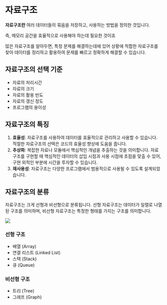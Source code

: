 # 자료구조

**자료구조란** 여러 데이터들의 묶음을 저장하고, 사용하는 방법을 정의한 것입니다.

즉, 메모리 공간을 효율적으로 사용해야 하는데 필요한 것이죠

많은 자료구조를 알아두면, 특정 문제를 해결하는데에 있어 상황에 적합한 자료구조를 찾아 데이터를 정리하고 활용하여 문제를 빠르고 정확하게 해결할 수 있습니다.


## 자료구조의 선택 기준

- 자료의 처리시간
- 자료의 크기
- 자료의 활용 빈도
- 자료의 갱신 정도
- 프로그램의 용이성

## 자료구조의 특징

1. **효율성**: 자료구조를 사용하여 데이터를 효율적으로 관리하고 사용할 수 있습니다. 적절한 자료구조의 선택은 코드의 효율성 향상에 도움을 줍니다.
2. **추상화**: 복잡한 자료나 모듈에서 핵심적인 개념을 추출하는 것을 의미합니다. 자료구조를 구현할 때 핵심적인 데이터의 삽입 시점과 사용 시점에 초점을 맞출 수 있어, 구현 외적인 부분에 시간을 투자할 수 있습니다.
3. **재사용성**: 자료구조는 다양한 프로그램에서 범용적으로 사용될 수 있도록 설계되었습니다.

## 자료구조의 분류

자료구조는 크게 선형과 비선형으로 분류됩니다. 선형 자료구조는 데이터가 일렬로 나열된 구조를 의미하며, 비선형 자료구조는 특정한 형태를 가지는 구조를 의미합니다.

![](https://i.imgur.com/rgAEgtC.png)


### 선형 구조

- 배열 (Array)
- 연결 리스트 (Linked List)
- 스택 (Stack)
- 큐 (Queue)

### 비선형 구조

- 트리 (Tree)
- 그래프 (Graph)


